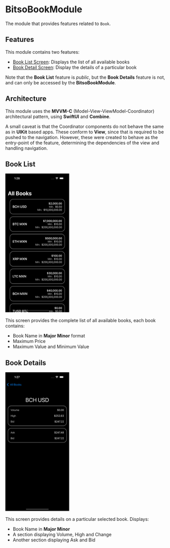 # BitsoBookModule

The module that provides features related to `Book`.

## Features

This module contains two features:

- [Book List Screen](./Sources/Features/BookList): Displays the list of all available books
- [Book Detail Screen](./Sources/Features/BookDetails): Display the details of a particular book

Note that the **Book List** feature is _public_, but the **Book Details** feature is not, and
can only be accessed by the **BitsoBookModule**.

## Architecture

This module uses the **MVVM-C** (Model-View-ViewModel-Coordinator) architectural pattern,
using **SwiftUI** and **Combine**.

A small caveat is that the Coordinator components do not behave the same as in **UIKit** based apps.
These conform to **View**, since that is required to be pushed to the navigation. However, these
were created to behave as the entry-point of the feature, determining the dependencies of the view
and handling navigation.

## Book List

<img src="./Demo/BookList.png" width=200 />

This screen provides the complete list of all available books, each book contains:

- Book Name in __Major Minor__ format
- Maximum Price
- Maximum Value and Minimum Value

## Book Details

<img src="./Demo/BookDetails.png" width=200 />

This screen provides details on a particular selected book. Displays:

- Book Name in __Major Minor__
- A section displaying Volume, High and Change
- Another section displaying Ask and Bid
